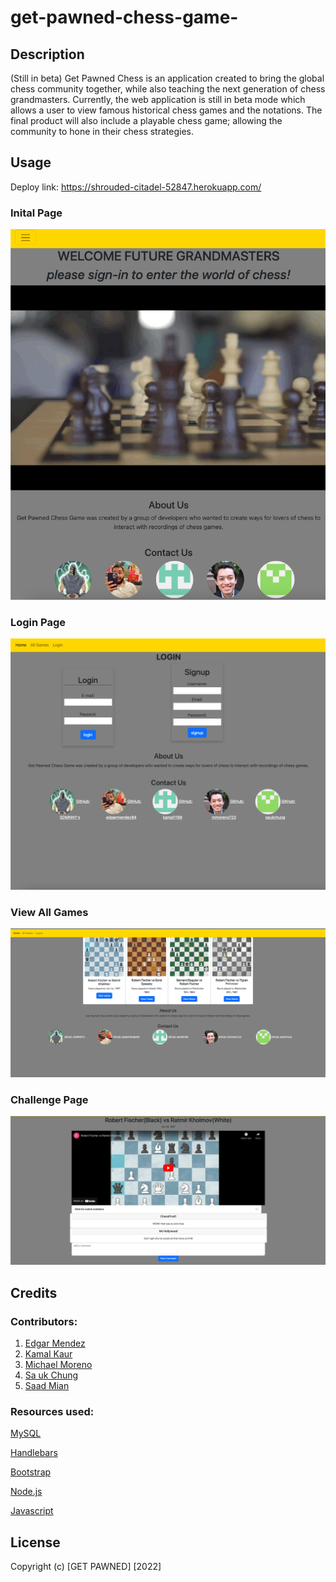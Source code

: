 # get-pawned-chess-game-

## Description 
(Still in beta)
Get Pawned Chess is an application created to bring the global chess community together, while also teaching the next generation of chess grandmasters. Currently, the web application is still in beta mode which allows a user to view famous historical chess games and the notations. The final product will also include a playable chess game; allowing the community to hone in their chess strategies.

## Usage
Deploy link: https://shrouded-citadel-52847.herokuapp.com/

### Inital Page 
![screenshot](/assets/img/home-mobile.png)


### Login Page 
![screenshot](assets\img\login-mobile.png)

### View All Games 
![screenshot](assets\img\challengepage-full.png)

### Challenge Page 
![screenshot](assets\img\gamevideo-full.png)




## Credits 

### Contributors: 

1. [Edgar Mendez](https://github.com/edgarmendez94)
2. [Kamal Kaur](https://github.com/kamal1198)
3. [Michael Moreno](https://github.com/mmoreno723)
4. [Sa uk Chung](https://github.com/saukchung)
5. [Saad Mian](https://github.com/SDMNNY)

### Resources used:

[MySQL](https://www.mysql.com/)

[Handlebars](https://handlebarsjs.com/)

[Bootstrap](https://getbootstrap.com/)

[Node.js](https://nodejs.org/en/)

[Javascript](https://www.javascript.com/)

## License 
Copyright (c) [GET PAWNED] [2022]

